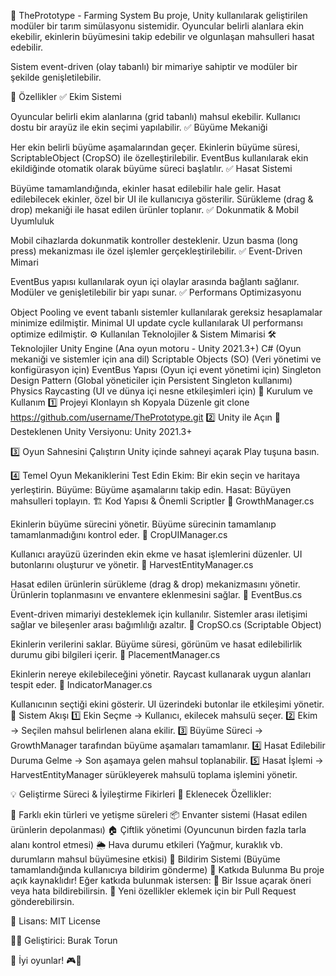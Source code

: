 🌱 ThePrototype - Farming System
Bu proje, Unity kullanılarak geliştirilen modüler bir tarım simülasyonu sistemidir. Oyuncular belirli alanlara ekin ekebilir, ekinlerin büyümesini takip edebilir ve olgunlaşan mahsulleri hasat edebilir.

Sistem event-driven (olay tabanlı) bir mimariye sahiptir ve modüler bir şekilde genişletilebilir.

📌 Özellikler
✅ Ekim Sistemi

Oyuncular belirli ekim alanlarına (grid tabanlı) mahsul ekebilir.
Kullanıcı dostu bir arayüz ile ekin seçimi yapılabilir.
✅ Büyüme Mekaniği

Her ekin belirli büyüme aşamalarından geçer.
Ekinlerin büyüme süresi, ScriptableObject (CropSO) ile özelleştirilebilir.
EventBus kullanılarak ekin ekildiğinde otomatik olarak büyüme süreci başlatılır.
✅ Hasat Sistemi

Büyüme tamamlandığında, ekinler hasat edilebilir hale gelir.
Hasat edilebilecek ekinler, özel bir UI ile kullanıcıya gösterilir.
Sürükleme (drag & drop) mekaniği ile hasat edilen ürünler toplanır.
✅ Dokunmatik & Mobil Uyumluluk

Mobil cihazlarda dokunmatik kontroller desteklenir.
Uzun basma (long press) mekanizması ile özel işlemler gerçekleştirilebilir.
✅ Event-Driven Mimari

EventBus yapısı kullanılarak oyun içi olaylar arasında bağlantı sağlanır.
Modüler ve genişletilebilir bir yapı sunar.
✅ Performans Optimizasyonu

Object Pooling ve event tabanlı sistemler kullanılarak gereksiz hesaplamalar minimize edilmiştir.
Minimal UI update cycle kullanılarak UI performansı optimize edilmiştir.
⚙️ Kullanılan Teknolojiler & Sistem Mimarisi
🛠️ Teknolojiler
Unity Engine (Ana oyun motoru - Unity 2021.3+)
C# (Oyun mekaniği ve sistemler için ana dil)
Scriptable Objects (SO) (Veri yönetimi ve konfigürasyon için)
EventBus Yapısı (Oyun içi event yönetimi için)
Singleton Design Pattern (Global yöneticiler için Persistent Singleton kullanımı)
Physics Raycasting (UI ve dünya içi nesne etkileşimleri için)
🚀 Kurulum ve Kullanım
1️⃣ Projeyi Klonlayın
sh
Kopyala
Düzenle
git clone https://github.com/username/ThePrototype.git
2️⃣ Unity ile Açın
📌 Desteklenen Unity Versiyonu: Unity 2021.3+

3️⃣ Oyun Sahnesini Çalıştırın
Unity içinde sahneyi açarak Play tuşuna basın.

4️⃣ Temel Oyun Mekaniklerini Test Edin
Ekim: Bir ekin seçin ve haritaya yerleştirin.
Büyüme: Büyüme aşamalarını takip edin.
Hasat: Büyüyen mahsulleri toplayın.
🏗️ Kod Yapısı & Önemli Scriptler
📌 GrowthManager.cs

Ekinlerin büyüme sürecini yönetir.
Büyüme sürecinin tamamlanıp tamamlanmadığını kontrol eder.
📌 CropUIManager.cs

Kullanıcı arayüzü üzerinden ekin ekme ve hasat işlemlerini düzenler.
UI butonlarını oluşturur ve yönetir.
📌 HarvestEntityManager.cs

Hasat edilen ürünlerin sürükleme (drag & drop) mekanizmasını yönetir.
Ürünlerin toplanmasını ve envantere eklenmesini sağlar.
📌 EventBus.cs

Event-driven mimariyi desteklemek için kullanılır.
Sistemler arası iletişimi sağlar ve bileşenler arası bağımlılığı azaltır.
📌 CropSO.cs (Scriptable Object)

Ekinlerin verilerini saklar.
Büyüme süresi, görünüm ve hasat edilebilirlik durumu gibi bilgileri içerir.
📌 PlacementManager.cs

Ekinlerin nereye ekilebileceğini yönetir.
Raycast kullanarak uygun alanları tespit eder.
📌 IndicatorManager.cs

Kullanıcının seçtiği ekini gösterir.
UI üzerindeki butonlar ile etkileşimi yönetir.
🎯 Sistem Akışı
1️⃣ Ekin Seçme → Kullanıcı, ekilecek mahsulü seçer.
2️⃣ Ekim → Seçilen mahsul belirlenen alana ekilir.
3️⃣ Büyüme Süreci → GrowthManager tarafından büyüme aşamaları tamamlanır.
4️⃣ Hasat Edilebilir Duruma Gelme → Son aşamaya gelen mahsul toplanabilir.
5️⃣ Hasat İşlemi → HarvestEntityManager sürükleyerek mahsulü toplama işlemini yönetir.

💡 Geliştirme Süreci & İyileştirme Fikirleri
📌 Eklenecek Özellikler:

🌾 Farklı ekin türleri ve yetişme süreleri
📦 Envanter sistemi (Hasat edilen ürünlerin depolanması)
🏠 Çiftlik yönetimi (Oyuncunun birden fazla tarla alanı kontrol etmesi)
🌦️ Hava durumu etkileri (Yağmur, kuraklık vb. durumların mahsul büyümesine etkisi)
🔔 Bildirim Sistemi (Büyüme tamamlandığında kullanıcıya bildirim gönderme)
🤝 Katkıda Bulunma
Bu proje açık kaynaklıdır! Eğer katkıda bulunmak istersen:
📌 Bir Issue açarak öneri veya hata bildirebilirsin.
📌 Yeni özellikler eklemek için bir Pull Request gönderebilirsin.

📝 Lisans: MIT License

👨‍💻 Geliştirici: Burak Torun

🚀 İyi oyunlar! 🎮🌾